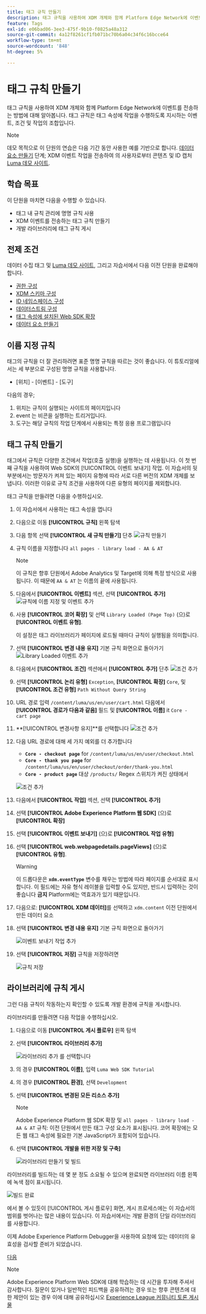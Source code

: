 ```yaml
---
title: 태그 규칙 만들기
description: 태그 규칙을 사용하여 XDM 개체와 함께 Platform Edge Network에 이벤트를 전송하는 방법에 대해 알아봅니다. 이 단원은 Web SDK를 사용하여 Adobe Experience Cloud 구현 자습서의 일부입니다.
feature: Tags
exl-id: e06bad06-3ee3-475f-9b10-f0825a48a312
source-git-commit: 4a12f8261cf1fb071bc70b6a04c34f6c16bcce64
workflow-type: tm+mt
source-wordcount: '848'
ht-degree: 5%

---
```


# 태그 규칙 만들기

태그 규칙을 사용하여 XDM 개체와 함께 Platform Edge Network에 이벤트를 전송하는 방법에 대해 알아봅니다. 태그 규칙은 태그 속성에 작업을 수행하도록 지시하는 이벤트, 조건 및 작업의 조합입니다.

>[!NOTE]
>
> 데모 목적으로 이 단원의 연습은 다음 기간 동안 사용한 예를 기반으로 합니다. [데이터 요소 만들기](create-data-elements.md) 단계; XDM 이벤트 작업을 전송하여 의 사용자로부터 콘텐츠 및 ID 캡처 [Luma 데모 사이트](https://luma.enablementadobe.com/content/luma/us/en.html).


## 학습 목표

이 단원을 마치면 다음을 수행할 수 있습니다.

* 태그 내 규칙 관리에 명명 규칙 사용
* XDM 이벤트를 전송하는 태그 규칙 만들기
* 개발 라이브러리에 태그 규칙 게시


## 전제 조건

데이터 수집 태그 및 [Luma 데모 사이트](https://luma.enablementadobe.com/content/luma/us/en.html), 그리고 자습서에서 다음 이전 단원을 완료해야 합니다.

* [권한 구성](configure-permissions.md)
* [XDM 스키마 구성](configure-schemas.md)
* [ID 네임스페이스 구성](configure-identities.md)
* [데이터스트림 구성](configure-datastream.md)
* [태그 속성에 설치된 Web SDK 확장](install-web-sdk.md)
* [데이터 요소 만들기](create-data-elements.md)

## 이름 지정 규칙

태그의 규칙을 더 잘 관리하려면 표준 명명 규칙을 따르는 것이 좋습니다. 이 튜토리얼에서는 세 부분으로 구성된 명명 규칙을 사용합니다.

* [위치] - [이벤트] - [도구]

다음의 경우;

1. 위치는 규칙이 실행되는 사이트의 페이지입니다
1. event 는 비콘을 실행하는 트리거입니다.
1. 도구는 해당 규칙의 작업 단계에서 사용되는 특정 응용 프로그램입니다


## 태그 규칙 만들기

태그에서 규칙은 다양한 조건에서 작업(호출 실행)을 실행하는 데 사용됩니다. 이 첫 번째 규칙을 사용하여 Web SDK의 [!UICONTROL 이벤트 보내기] 작업. 이 자습서의 뒷부분에서는 방문자가 켜져 있는 페이지 유형에 따라 서로 다른 버전의 XDM 개체를 보냅니다. 이러한 이유로 규칙 조건을 사용하여 다른 유형의 페이지를 제외합니다.

태그 규칙을 만들려면 다음을 수행하십시오.

1. 이 자습서에서 사용하는 태그 속성을 엽니다
1. 다음으로 이동 **[!UICONTROL 규칙]** 왼쪽 탐색
1. 다음 항목 선택 **[!UICONTROL 새 규칙 만들기]** 단추
   ![규칙 만들기](assets/rules-create.png)
1. 규칙 이름을 지정합니다 `all pages - library load - AA & AT`

   >[!NOTE]
   >
   > 이 규칙은 향후 단원에서 Adobe Analytics 및 Target에 의해 특정 방식으로 사용됩니다. 이 때문에 `AA & AT` 는 이름의 끝에 사용됩니다.

1. 다음에서 **[!UICONTROL 이벤트]** 섹션, 선택 **[!UICONTROL 추가]**
   ![규칙에 이름 지정 및 이벤트 추가](assets/rule-name.png)
1. 사용 **[!UICONTROL 코어 확장]** 및 선택 `Library Loaded (Page Top)` (으)로 **[!UICONTROL 이벤트 유형]**.

   이 설정은 태그 라이브러리가 페이지에 로드될 때마다 규칙이 실행됨을 의미합니다.
1. 선택 **[!UICONTROL 변경 내용 유지]** 기본 규칙 화면으로 돌아가기
   ![Library Loaded 이벤트 추가](assets/rule-event-pagetop.png)
1. 다음에서 **[!UICONTROL 조건]** 섹션에서 **[!UICONTROL 추가]** 단추
   ![조건 추가](assets/rules-add-conditions.png)
1. 선택 **[!UICONTROL 논리 유형]** `Exception`, **[!UICONTROL 확장]** `Core`, 및 **[!UICONTROL 조건 유형]** `Path Without Query String`
1. URL 경로 입력 `/content/luma/us/en/user/cart.html` 다음에서 **[!UICONTROL 경로가 다음과 같음]** 필드 및 **[!UICONTROL 이름]** it `Core - cart page`
1. **[!UICONTROL 변경사항 유지]**를 선택합니다
   ![조건 추가](assets/rule-condition-exception.png)
1. 다음 URL 경로에 대해 세 가지 예외를 더 추가합니다

   * **`Core - checkout page`** for `/content/luma/us/en/user/checkout.html`
   * **`Core - thank you page`** for `/content/luma/us/en/user/checkout/order/thank-you.html`
   * **`Core - product page`** 대상 `/products/` Regex 스위치가 켜진 상태에서

   ![조건 추가](assets/rule-condition-exception-all.png)

1. 다음에서 **[!UICONTROL 작업]** 섹션, 선택 **[!UICONTROL 추가]**
1. 선택 **[!UICONTROL Adobe Experience Platform 웹 SDK]** (으)로 **[!UICONTROL 확장]**
1. 선택 **[!UICONTROL 이벤트 보내기]** (으)로 **[!UICONTROL 작업 유형]**
1. 선택 **[!UICONTROL web.webpagedetails.pageViews]** (으)로 **[!UICONTROL 유형]**.

   >[!WARNING]
   >
   > 이 드롭다운은 **`xdm.eventType`** 변수를 채우는 방법에 따라 페이지를 순서대로 표시합니다. 이 필드에는 자유 형식 레이블을 입력할 수도 있지만, 반드시 입력하는 것이 좋습니다 **금지** Platform에는 역효과가 있기 때문입니다.

1. 다음으로: **[!UICONTROL XDM 데이터]**&#x200B;를 선택하고 `xdm.content` 이전 단원에서 만든 데이터 요소
1. 선택 **[!UICONTROL 변경 내용 유지]** 기본 규칙 화면으로 돌아가기

   ![이벤트 보내기 작업 추가](assets/rule-set-action-xdm.png)
1. 선택 **[!UICONTROL 저장]** 규칙을 저장하려면

   ![규칙 저장](assets/rule-save.png)

## 라이브러리에 규칙 게시

그런 다음 규칙이 작동하는지 확인할 수 있도록 개발 환경에 규칙을 게시합니다.

라이브러리를 만들려면 다음 작업을 수행하십시오.

1. 다음으로 이동 **[!UICONTROL 게시 플로우]** 왼쪽 탐색
1. 선택 **[!UICONTROL 라이브러리 추가]**

   ![라이브러리 추가 를 선택합니다](assets/rule-publish-library.png)
1. 의 경우 **[!UICONTROL 이름]**, 입력 `Luma Web SDK Tutorial`
1. 의 경우 **[!UICONTROL 환경]**, 선택 `Development`
1. 선택  **[!UICONTROL 변경된 모든 리소스 추가]**

   >[!NOTE]
   >
   >    Adobe Experience Platform 웹 SDK 확장 및 `all pages - library load - AA & AT` 규칙: 이전 단원에서 만든 태그 구성 요소가 표시됩니다. 코어 확장에는 모든 웹 태그 속성에 필요한 기본 JavaScript가 포함되어 있습니다.

1. 선택 **[!UICONTROL 개발을 위한 저장 및 구축]**

   ![라이브러리 만들기 및 빌드](assets/rule-publish-add-all-changes.png)

라이브러리를 빌드하는 데 몇 분 정도 소요될 수 있으며 완료되면 라이브러리 이름 왼쪽에 녹색 점이 표시됩니다.

![빌드 완료](assets/rule-publish-success.png)

에서 볼 수 있듯이 [!UICONTROL 게시 플로우] 화면, 게시 프로세스에는 이 자습서의 범위를 벗어나는 많은 내용이 있습니다. 이 자습서에서는 개발 환경의 단일 라이브러리를 사용합니다.

이제 Adobe Experience Platform Debugger을 사용하여 요청에 있는 데이터의 유효성을 검사할 준비가 되었습니다.

[다음 ](validate-with-debugger.md)

>[!NOTE]
>
>Adobe Experience Platform Web SDK에 대해 학습하는 데 시간을 투자해 주셔서 감사합니다. 질문이 있거나 일반적인 피드백을 공유하려는 경우 또는 향후 콘텐츠에 대한 제안이 있는 경우 이에 대해 공유하십시오 [Experience League 커뮤니티 토론 게시물](https://experienceleaguecommunities.adobe.com/t5/adobe-experience-platform-launch/tutorial-discussion-implement-adobe-experience-cloud-with-web/td-p/444996)
